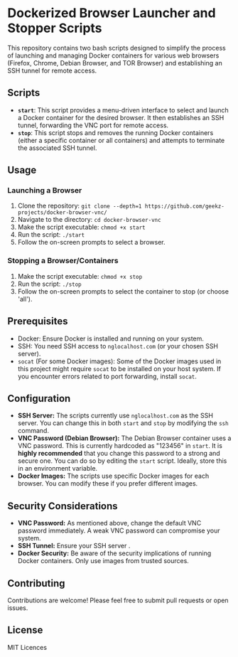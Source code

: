 # Dockerized Browser Launcher and Stopper Scripts

This repository contains two bash scripts designed to simplify the process of launching and managing Docker containers for various web browsers (Firefox, Chrome, Debian Browser, and TOR Browser) and establishing an SSH tunnel for remote access.

## Scripts

* **`start`**: This script provides a menu-driven interface to select and launch a Docker container for the desired browser. It then establishes an SSH tunnel, forwarding the VNC port for remote access.
* **`stop`**: This script stops and removes the running Docker containers (either a specific container or all containers) and attempts to terminate the associated SSH tunnel.

## Usage

### Launching a Browser

1. Clone the repository: `git clone --depth=1 https://github.com/geekz-projects/docker-browser-vnc/`
2. Navigate to the directory: `cd docker-browser-vnc`
3. Make the script executable: `chmod +x start`
4. Run the script: `./start`
5. Follow the on-screen prompts to select a browser.

### Stopping a Browser/Containers

1. Make the script executable: `chmod +x stop`
3. Run the script: `./stop`
4. Follow the on-screen prompts to select the container to stop (or choose 'all').

## Prerequisites

* Docker: Ensure Docker is installed and running on your system.
* SSH: You need SSH access to `nglocalhost.com` (or your chosen SSH server).  
* `socat` (For some Docker images): Some of the Docker images used in this project might require `socat` to be installed on your host system. If you encounter errors related to port forwarding, install `socat`.

## Configuration

* **SSH Server:**  The scripts currently use `nglocalhost.com` as the SSH server. You can change this in both `start` and `stop` by modifying the `ssh` command.
* **VNC Password (Debian Browser):** The Debian Browser container uses a VNC password. This is currently hardcoded as "123456" in `start`.  It is **highly recommended** that you change this password to a strong and secure one.  You can do so by editing the `start` script.  Ideally, store this in an environment variable.
* **Docker Images:** The scripts use specific Docker images for each browser. You can modify these if you prefer different images.

## Security Considerations

* **VNC Password:**  As mentioned above, change the default VNC password immediately.  A weak VNC password can compromise your system.
* **SSH Tunnel:**  Ensure your SSH server .
* **Docker Security:** Be aware of the security implications of running Docker containers.  Only use images from trusted sources.

## Contributing

Contributions are welcome! Please feel free to submit pull requests or open issues.

## License

MIT Licences

